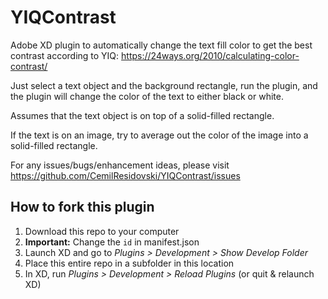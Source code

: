 # YIQContrast
Adobe XD plugin to automatically change the text fill color to get the best contrast according to YIQ:
https://24ways.org/2010/calculating-color-contrast/

Just select a text object and the background rectangle, run the plugin, and the plugin will change the color of the text to either black or white.

Assumes that the text object is on top of a solid-filled rectangle.

If the text is on an image, try to average out the color of the image into a solid-filled rectangle.

For any issues/bugs/enhancement ideas, please visit https://github.com/CemilResidovski/YIQContrast/issues

## How to fork this plugin

1. Download this repo to your computer
2. **Important:** Change the `id` in manifest.json
3. Launch XD and go to _Plugins > Development > Show Develop Folder_
4. Place this entire repo in a subfolder in this location
5. In XD, run _Plugins > Development > Reload Plugins_ (or quit & relaunch XD)
